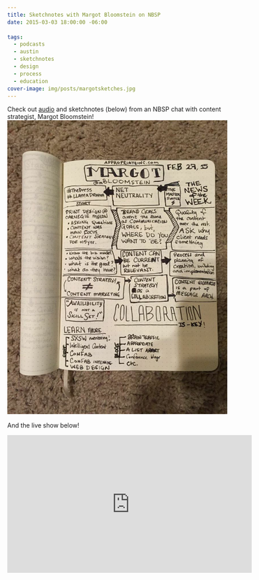 ```yaml
---
title: Sketchnotes with Margot Bloomstein on NBSP
date: 2015-03-03 18:00:00 -06:00

tags:
  - podcasts
  - austin
  - sketchnotes
  - design
  - process
  - education
cover-image: img/posts/margotsketches.jpg
---
```


Check out [audio](https://goodstuff.fm/nbsp) and sketchnotes (below) from an NBSP chat with content strategist, Margot Bloomstein!
![Margotsketchnotes](/static/img/posts/margotsketches.jpg)

And the live show below!

<!-- more -->
<div class="full">
<iframe width="560" height="315" src="https://www.youtube.com/embed/H4GMmJXK2Ok" frameborder="0" allowfullscreen></iframe>
</div>
